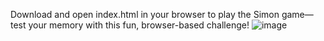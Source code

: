 Download and open index.html in your browser to play the Simon game—test your memory with this fun, browser-based challenge!
![image](https://github.com/Patriciakat/Web_Dev/assets/116752299/c402e089-a393-4aa4-8d6f-519640707497)
